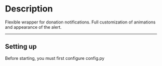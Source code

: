 # Description
Flexible wrapper for donation notifications. Full customization of animations and appearance of the alert.

---

## Setting up
Before starting, you must first configure config.py